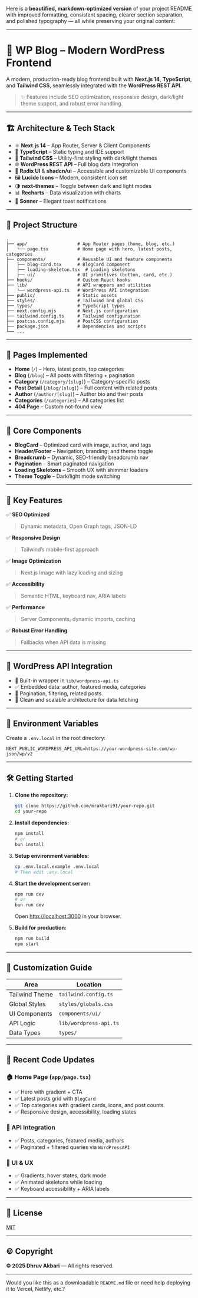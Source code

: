 Here is a **beautified, markdown-optimized version** of your project README with improved formatting, consistent spacing, clearer section separation, and polished typography — all while preserving your original content:

---

# 📝 WP Blog – Modern WordPress Frontend

A modern, production-ready blog frontend built with **Next.js 14**, **TypeScript**, and **Tailwind CSS**, seamlessly integrated with the **WordPress REST API**.

> ✨ Features include SEO optimization, responsive design, dark/light theme support, and robust error handling.

---

## 🏗️ Architecture & Tech Stack

* ⚛ **Next.js 14** – App Router, Server & Client Components
* 🧠 **TypeScript** – Static typing and IDE support
* 🎨 **Tailwind CSS** – Utility-first styling with dark/light themes
* 🌐 **WordPress REST API** – Full blog data integration
* 🧩 **Radix UI** & **shadcn/ui** – Accessible and customizable UI components
* 🖼 **Lucide Icons** – Modern, consistent icon set
* 🌗 **next-themes** – Toggle between dark and light modes
* 📊 **Recharts** – Data visualization with charts
* 🔔 **Sonner** – Elegant toast notifications

---

## 📁 Project Structure

```
.
├── app/                   # App Router pages (home, blog, etc.)
│   └── page.tsx           # Home page with hero, latest posts, categories
├── components/            # Reusable UI and feature components
│   ├── blog-card.tsx      # BlogCard component
│   ├── loading-skeleton.tsx  # Loading skeletons
│   ├── ui/                # UI primitives (button, card, etc.)
├── hooks/                 # Custom React hooks
├── lib/                   # API wrappers and utilities
│   └── wordpress-api.ts   # WordPress API integration
├── public/                # Static assets
├── styles/                # Tailwind and global CSS
├── types/                 # TypeScript types
├── next.config.mjs        # Next.js configuration
├── tailwind.config.ts     # Tailwind configuration
├── postcss.config.mjs     # PostCSS configuration
├── package.json           # Dependencies and scripts
└── ...
```

---

## 📄 Pages Implemented

* **Home** (`/`) – Hero, latest posts, top categories
* **Blog** (`/blog`) – All posts with filtering + pagination
* **Category** (`/category/[slug]`) – Category-specific posts
* **Post Detail** (`/blog/[slug]`) – Full content with related posts
* **Author** (`/author/[slug]`) – Author bio and their posts
* **Categories** (`/categories`) – All categories list
* **404 Page** – Custom not-found view

---

## 🧩 Core Components

* **BlogCard** – Optimized card with image, author, and tags
* **Header/Footer** – Navigation, branding, and theme toggle
* **Breadcrumb** – Dynamic, SEO-friendly breadcrumb nav
* **Pagination** – Smart paginated navigation
* **Loading Skeletons** – Smooth UX with shimmer loaders
* **Theme Toggle** – Dark/light mode switching

---

## 🚀 Key Features

✅ **SEO Optimized**

> Dynamic metadata, Open Graph tags, JSON-LD

✅ **Responsive Design**

> Tailwind’s mobile-first approach

✅ **Image Optimization**

> Next.js Image with lazy loading and sizing

✅ **Accessibility**

> Semantic HTML, keyboard nav, ARIA labels

✅ **Performance**

> Server Components, dynamic imports, caching

✅ **Robust Error Handling**

> Fallbacks when API data is missing

---

## 🔌 WordPress API Integration

* 📡 Built-in wrapper in `lib/wordpress-api.ts`
* ✅ Embedded data: author, featured media, categories
* 🔁 Pagination, filtering, related posts
* 🔎 Clean and scalable architecture for data fetching

---

## 🔐 Environment Variables

Create a `.env.local` in the root directory:

```env
NEXT_PUBLIC_WORDPRESS_API_URL=https://your-wordpress-site.com/wp-json/wp/v2
```

---

## 🛠️ Getting Started

1. **Clone the repository:**

   ```bash
   git clone https://github.com/mrakbari91/your-repo.git
   cd your-repo
   ```

2. **Install dependencies:**

   ```bash
   npm install
   # or
   bun install
   ```

3. **Setup environment variables:**

   ```bash
   cp .env.local.example .env.local
   # Then edit .env.local
   ```

4. **Start the development server:**

   ```bash
   npm run dev
   # or
   bun run dev
   ```

   Open [http://localhost:3000](http://localhost:3000) in your browser.

5. **Build for production:**

   ```bash
   npm run build
   npm start
   ```

---

## 🎨 Customization Guide

| Area           | Location               |
| -------------- | ---------------------- |
| Tailwind Theme | `tailwind.config.ts`   |
| Global Styles  | `styles/globals.css`   |
| UI Components  | `components/ui/`       |
| API Logic      | `lib/wordpress-api.ts` |
| Data Types     | `types/`               |

---

## 🧪 Recent Code Updates

### 🏠 Home Page (`app/page.tsx`)

* ✅ Hero with gradient + CTA
* ✅ Latest posts grid with `BlogCard`
* ✅ Top categories with gradient cards, icons, and post counts
* ✅ Responsive design, accessibility, loading states

### 🔌 API Integration

* ✅ Posts, categories, featured media, authors
* ✅ Paginated + filtered queries via `WordPressAPI`

### 🎨 UI & UX

* ✅ Gradients, hover states, dark mode
* ✅ Animated skeletons while loading
* ✅ Keyboard accessibility + ARIA labels

---

## 📄 License

[MIT](./LICENSE)

---

## ©️ Copyright

**© 2025 Dhruv Akbari** — All rights reserved.

---

Would you like this as a downloadable `README.md` file or need help deploying it to Vercel, Netlify, etc.?
